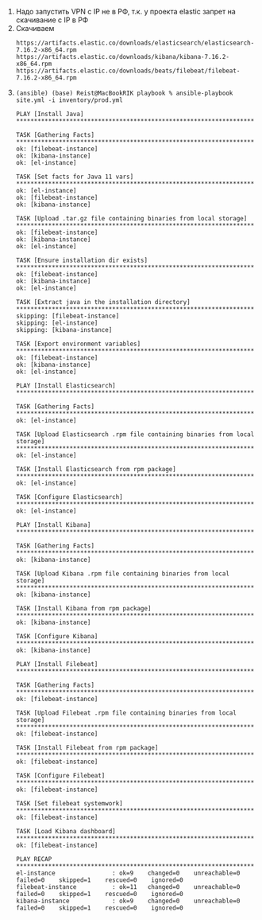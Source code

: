 1. Надо запустить VPN с IP не в РФ, т.к. у проекта elastic запрет на скачивание с IP в РФ
2. Скачиваем
   ```
   https://artifacts.elastic.co/downloads/elasticsearch/elasticsearch-7.16.2-x86_64.rpm
   https://artifacts.elastic.co/downloads/kibana/kibana-7.16.2-x86_64.rpm
   https://artifacts.elastic.co/downloads/beats/filebeat/filebeat-7.16.2-x86_64.rpm
   ```
3. ```
   (ansible) (base) Reist@MacBookRIK playbook % ansible-playbook site.yml -i inventory/prod.yml
   
   PLAY [Install Java] ****************************************************************************************************************************************************************************************************************************************************************************************************
   
   TASK [Gathering Facts] *************************************************************************************************************************************************************************************************************************************************************************************************
   ok: [filebeat-instance]
   ok: [kibana-instance]
   ok: [el-instance]
   
   TASK [Set facts for Java 11 vars] **************************************************************************************************************************************************************************************************************************************************************************************
   ok: [el-instance]
   ok: [filebeat-instance]
   ok: [kibana-instance]
   
   TASK [Upload .tar.gz file containing binaries from local storage] ******************************************************************************************************************************************************************************************************************************************************
   ok: [filebeat-instance]
   ok: [kibana-instance]
   ok: [el-instance]
   
   TASK [Ensure installation dir exists] **********************************************************************************************************************************************************************************************************************************************************************************
   ok: [filebeat-instance]
   ok: [kibana-instance]
   ok: [el-instance]
   
   TASK [Extract java in the installation directory] **********************************************************************************************************************************************************************************************************************************************************************
   skipping: [filebeat-instance]
   skipping: [el-instance]
   skipping: [kibana-instance]
   
   TASK [Export environment variables] ************************************************************************************************************************************************************************************************************************************************************************************
   ok: [filebeat-instance]
   ok: [kibana-instance]
   ok: [el-instance]
   
   PLAY [Install Elasticsearch] *******************************************************************************************************************************************************************************************************************************************************************************************
   
   TASK [Gathering Facts] *************************************************************************************************************************************************************************************************************************************************************************************************
   ok: [el-instance]
   
   TASK [Upload Elasticsearch .rpm file containing binaries from local storage] *******************************************************************************************************************************************************************************************************************************************
   ok: [el-instance]
   
   TASK [Install Elasticsearch from rpm package] **************************************************************************************************************************************************************************************************************************************************************************
   ok: [el-instance]
   
   TASK [Configure Elasticsearch] *****************************************************************************************************************************************************************************************************************************************************************************************
   ok: [el-instance]
   
   PLAY [Install Kibana] **************************************************************************************************************************************************************************************************************************************************************************************************
   
   TASK [Gathering Facts] *************************************************************************************************************************************************************************************************************************************************************************************************
   ok: [kibana-instance]
   
   TASK [Upload Kibana .rpm file containing binaries from local storage] **************************************************************************************************************************************************************************************************************************************************
   ok: [kibana-instance]
   
   TASK [Install Kibana from rpm package] *********************************************************************************************************************************************************************************************************************************************************************************
   ok: [kibana-instance]
   
   TASK [Configure Kibana] ************************************************************************************************************************************************************************************************************************************************************************************************
   ok: [kibana-instance]
   
   PLAY [Install Filebeat] ************************************************************************************************************************************************************************************************************************************************************************************************
   
   TASK [Gathering Facts] *************************************************************************************************************************************************************************************************************************************************************************************************
   ok: [filebeat-instance]
   
   TASK [Upload Filebeat .rpm file containing binaries from local storage] ************************************************************************************************************************************************************************************************************************************************
   ok: [filebeat-instance]
   
   TASK [Install Filebeat from rpm package] *******************************************************************************************************************************************************************************************************************************************************************************
   ok: [filebeat-instance]
   
   TASK [Configure Filebeat] **********************************************************************************************************************************************************************************************************************************************************************************************
   ok: [filebeat-instance]
   
   TASK [Set filebeat systemwork] *****************************************************************************************************************************************************************************************************************************************************************************************
   ok: [filebeat-instance]
   
   TASK [Load Kibana dashboard] *******************************************************************************************************************************************************************************************************************************************************************************************
   ok: [filebeat-instance]
   
   PLAY RECAP *************************************************************************************************************************************************************************************************************************************************************************************************************
   el-instance                : ok=9    changed=0    unreachable=0    failed=0    skipped=1    rescued=0    ignored=0   
   filebeat-instance          : ok=11   changed=0    unreachable=0    failed=0    skipped=1    rescued=0    ignored=0   
   kibana-instance            : ok=9    changed=0    unreachable=0    failed=0    skipped=1    rescued=0    ignored=0
   ```